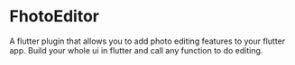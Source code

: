 # FhotoEditor
A flutter plugin that allows you to add photo editing features to your flutter app. Build your whole ui in flutter and call any function to do editing.
